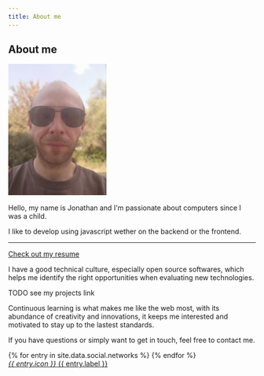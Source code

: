 ```yaml
---
title: About me
---
```

## About me

<img src="/assets/images/about.jpg" class="mui--z3" alt="Profile picture"/>

Hello, my name is Jonathan and I'm passionate about computers since I was a child.

I like to develop using javascript wether on the backend or the frontend.

---

<a href="/resume" class="mui-btn mui-btn--primary">Check out my resume</a>

I have a good technical culture, especially open source softwares, which helps me identify the right opportunities when evaluating new technologies.

TODO see my projects link

Continuous learning is what makes me like the web most, with its abundance of creativity and innovations, it keeps me interested and motivated to stay up to the lastest standards.

If you have questions or simply want to get in touch, feel free to contact me.

{% for entry in site.data.social.networks %}
<a href="{{ entry.url }}" class="mui-btn mui-btn--primary" style="float: left; margin-right: 1rem">
  <i class="material-icons">{{ entry.icon }}</i>
  {{ entry.label }}
</a>
{% endfor %}